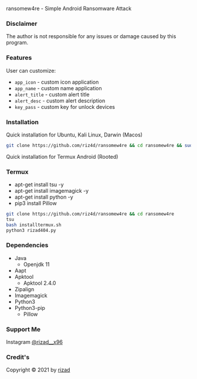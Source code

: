 
ransomew4re - Simple Android Ransomware Attack

### Disclaimer
The author is not responsible for any issues or damage caused by this program.

### Features
User can customize:
- ```app_icon``` - custom icon application
- ```app_name``` - custom name application
- ```alert_title``` - custom alert title
- ```alert_desc``` - custom alert description
- ```key_pass``` - custom key for unlock devices
### Installation
Quick installation for Ubuntu, Kali Linux, Darwin (Macos)
```bash
git clone https://github.com/riz4d/ransomew4re && cd ransomew4re && sudo bash install.sh
```
Quick installation for Termux Android (Rooted)
### Termux
- apt-get install tsu -y
- apt-get install imagemagick -y
- apt-get install python -y
- pip3 install Pillow
```bash
git clone https://github.com/riz4d/ransomew4re && cd ransomew4re
tsu
bash installtermux.sh
python3 rizad404.py
```
### Dependencies
- Java
  - Openjdk 11
- Aapt
- Apktool
  - Apktool 2.4.0
- Zipalign
- Imagemagick
- Python3
- Python3-pip
  - Pillow

### Support Me
Instagram [@rizad__x96](https://instagram.com/rizad__x96)

### Credit's
Copyright © 2021 by [rizad](https://github.com/riz4d)

